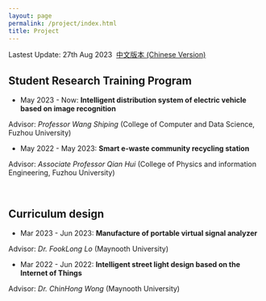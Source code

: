 ```yaml
---
layout: page
permalink: /project/index.html
title: Project
---
```


Lastest Update: 27th Aug 2023&nbsp;  [中文版本 (Chinese Version)](https://caihanlin.com/file/publications-zh/)


## Student Research Training Program

- May 2023 - Now: **Intelligent distribution system of electric vehicle based on image recognition**
  
Advisor: *Professor Wang Shiping* (College of Computer and Data Science, Fuzhou University)<br>

- May 2022 - May 2023: **Smart e-waste community recycling station**
  
Advisor: *Associate Professor Qian Hui* (College of Physics and information Engineering, Fuzhou University)

<br>

## Curriculum design

- Mar 2023 - Jun 2023: **Manufacture of portable virtual signal analyzer**

Advisor: *Dr. FookLong Lo* (Maynooth University)<br>

- Mar 2022 - Jun 2022: **Intelligent street light design based on the Internet of Things**
  
Advisor: *Dr. ChinHong Wong* (Maynooth University)

<br>
  
